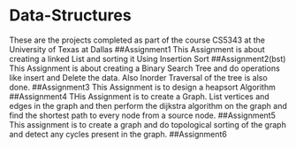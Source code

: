 # Data-Structures
These are the projects completed as part of the course CS5343 at the University of Texas at Dallas
##Assignment1
This Assignment is about creating a linked List and sorting it Using Insertion Sort
##Assignment2(bst)
This Assignment is about creating a Binary Search Tree and do operations like insert and Delete the data. Also Inorder Traversal of the tree is also done.
##Assignment3
This Assignment is to  design a heapsort Algorithm
##Assignment4
THis Assignment is to create a Graph. List vertices and edges in the graph and then perform the dijkstra algorithm on the graph and find the shortest path to every node from a source node.
##Assignment5
This assignment is to create a graph and do topological sorting of the graph and detect any cycles present in the graph.
##Assignment6
